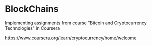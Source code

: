 # BlockChains
Implementing assignments from course "Bitcoin and Cryptocurrency Technologies" in Coursera

https://www.coursera.org/learn/cryptocurrency/home/welcome
